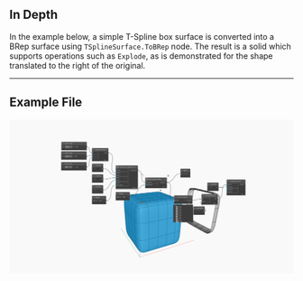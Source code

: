 ## In Depth
In the example below, a simple T-Spline box surface is converted into a BRep surface using `TSplineSurface.ToBRep` node. The result is a solid which supports operations such as `Explode`, as is demonstrated for the shape translated to the right of the original. 
___
## Example File

![TSplineSurface.ToBRep](./Autodesk.DesignScript.Geometry.TSpline.TSplineSurface.ToBRep_img.jpg)